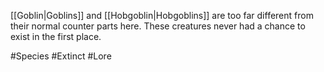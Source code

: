 [[Goblin|Goblins]] and [[Hobgoblin|Hobgoblins]] are too far different from their normal counter parts here. These creatures never had a chance to exist in the first place.

#Species #Extinct #Lore